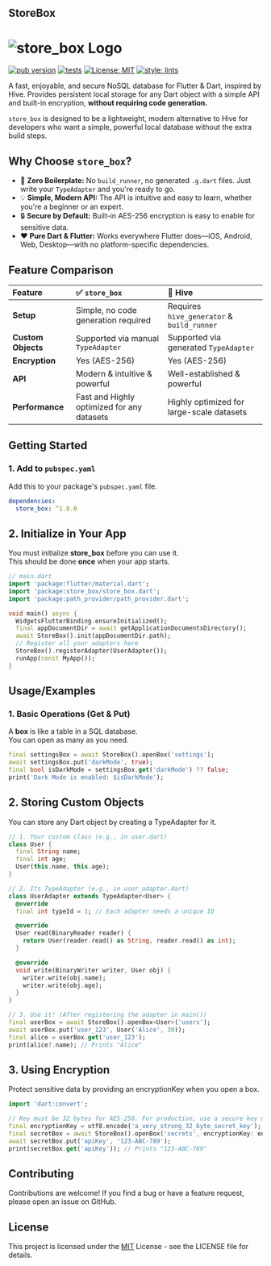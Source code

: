 
## StoreBox
# ![store_box Logo](https://raw.githubusercontent.com/riaj53/store_box/main/assets/store_box_logo.png)

[![pub version](https://img.shields.io/pub/v/store_box?color=blue)](https://pub.dev/packages/store_box)
[![tests](https://github.com/riaj53/store_box/actions/workflows/dart.yml/badge.svg)](https://github.com/riaj53/store_box/actions/workflows/dart.yml)
[![License: MIT](https://img.shields.io/badge/License-MIT-yellow.svg)](https://opensource.org/licenses/MIT)
[![style: lints](https://img.shields.io/badge/style-lints-40c4ff.svg)](https://pub.dev/packages/lints)

A fast, enjoyable, and secure NoSQL database for Flutter & Dart, inspired by Hive. Provides persistent local storage for any Dart object with a simple API and built-in encryption, **without requiring code generation.**

`store_box` is designed to be a lightweight, modern alternative to Hive for developers who want a simple, powerful local database without the extra build steps.

## Why Choose `store_box`?

- 🚀 **Zero Boilerplate:** No `build_runner`, no generated `.g.dart` files. Just write your `TypeAdapter` and you're ready to go.
- 💡 **Simple, Modern API:** The API is intuitive and easy to learn, whether you're a beginner or an expert.
- 🔒 **Secure by Default:** Built-in AES-256 encryption is easy to enable for sensitive data.
- ❤️ **Pure Dart & Flutter:** Works everywhere Flutter does—iOS, Android, Web, Desktop—with no platform-specific dependencies.

## Feature Comparison

| Feature          | ✅ `store_box`                        | 🐝 Hive                               |
| :--------------- | :------------------------------------ | :------------------------------------ |
| **Setup** | Simple, no code generation required   | Requires `hive_generator` & `build_runner` |
| **Custom Objects** | Supported via manual `TypeAdapter`    | Supported via generated `TypeAdapter` |
| **Encryption** | Yes (AES-256)                         | Yes (AES-256)                         |
| **API** | Modern & intuitive & powerful                   | Well-established & powerful           |
| **Performance** | Fast and Highly optimized for any datasets       | Highly optimized for large-scale datasets |

## Getting Started

### 1. Add to `pubspec.yaml`

Add this to your package's `pubspec.yaml` file.

```yaml
dependencies:
  store_box: ^1.0.0
```

## 2. Initialize in Your App

You must initialize **store_box** before you can use it.  
This should be done **once** when your app starts.

```dart
// main.dart
import 'package:flutter/material.dart';
import 'package:store_box/store_box.dart';
import 'package:path_provider/path_provider.dart';

void main() async {
  WidgetsFlutterBinding.ensureInitialized();
  final appDocumentDir = await getApplicationDocumentsDirectory();
  await StoreBox().init(appDocumentDir.path);
  // Register all your adapters here
  StoreBox().registerAdapter(UserAdapter());
  runApp(const MyApp());
}
```
## Usage/Examples
### 1. Basic Operations (Get & Put)
A **box** is like a table in a SQL database.  
You can open as many as you need.

```dart
final settingsBox = await StoreBox().openBox('settings');
await settingsBox.put('darkMode', true);
final bool isDarkMode = settingsBox.get('darkMode') ?? false;
print('Dark Mode is enabled: $isDarkMode');

```
## 2. Storing Custom Objects
You can store any Dart object by creating a TypeAdapter for it.
```dart
// 1. Your custom class (e.g., in user.dart)
class User {
  final String name;
  final int age;
  User(this.name, this.age);
}

// 2. Its TypeAdapter (e.g., in user_adapter.dart)
class UserAdapter extends TypeAdapter<User> {
  @override
  final int typeId = 1; // Each adapter needs a unique ID

  @override
  User read(BinaryReader reader) {
    return User(reader.read() as String, reader.read() as int);
  }

  @override
  void write(BinaryWriter writer, User obj) {
    writer.write(obj.name);
    writer.write(obj.age);
  }
}

// 3. Use it! (After registering the adapter in main())
final userBox = await StoreBox().openBox<User>('users');
await userBox.put('user_123', User('Alice', 30));
final alice = userBox.get('user_123');
print(alice?.name); // Prints "Alice"
```
## 3. Using Encryption
Protect sensitive data by providing an encryptionKey when you open a box.
```dart
import 'dart:convert';

// Key must be 32 bytes for AES-256. For production, use a secure key management strategy.
final encryptionKey = utf8.encode('a_very_strong_32_byte_secret_key');
final secretBox = await StoreBox().openBox('secrets', encryptionKey: encryptionKey);
await secretBox.put('apiKey', '123-ABC-789');
print(secretBox.get('apiKey')); // Prints "123-ABC-789"
```

## Contributing

Contributions are welcome! If you find a bug or have a feature request, please open an issue on GitHub.


## License

This project is licensed under the [MIT](https://choosealicense.com/licenses/mit/) License - see the LICENSE file for details.

